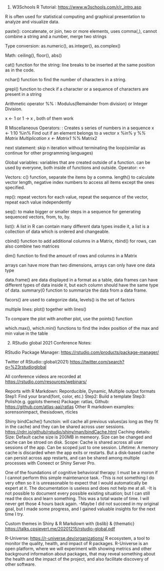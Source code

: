 1. W3Schools R Tutorial: https://www.w3schools.com/r/r_intro.asp

R is often used for statistical computing and graphical presentation to analyze and visualize data.

paste(): concatenate, or join, two or more elements, uses comma(,), cannot combine a string and a number, merge two strings

Type conversion: as.numeric(), as.integer(), as.complex()

Math: ceiling(), floor(), abs()

cat() function for the string: line breaks to be inserted at the same position as in the code.

nchar() function to find the number of characters in a string.

grepl() function to check if a character or a sequence of characters are present in a string

Arithmetic operator %% : Modulus(Remainder from division) or Integer Division.

x <- 1 or 1 -> x , both of them work

R Miscellaneous Operators:
: Creates s series of numbers in a sequence x <- 1:10
%in% Find out if an element belongs to a vector x %in% y
%*% Matrix Multiplication x <- Matrix1 %*% Matrix2

next statement: skip n iteration without terminating the loop(similar as continue for other programming languages)

Global variables: variables that are created outside of a function. can be used by everyone, both inside of functions and outside. Operator: <<-

Vectors: c() function, separate the items by a comma. length() to calculate vector length, negative index numbers to access all items except the ones specified.

rep(): repeat vectors for each value, repeat the sequence of the vector, repeat each value independently

seq(): to make bigger or smaller steps in a sequence for generating sequenced vectors, from, to, by.

list(): A list in R can contain many different data types insdie it, a list is a collection of data which is ordered and changeable.

cbind() function to add additional columns in a Matrix, rbind() for rows, can also combine two matrices

dim() function to find the amount of rows and columns in a Matrix

arrays can have more than two dimensions, arrays can only have one data type

data.frame() are data displayed in a format as a table, data frames can have different types of data inside it, but each column should have the same type of data. summary(0 function to summarize the data from a data frame. 

facors() are used to categorize data, levels() is the set of factors

multiple lines: plot() together with lines()

To compare the plot with another plot, use the points() function

which.max(), which.min() functions to find the index position of the max and min value in the table

2. RStudio global 2021 Conference Notes:

RStudio Package Manager: https://rstudio.com/products/package-manager/

Twitter of RStudio::global(2021) https://twitter.com/search?q=%23rstudioglobal

All conference videos are recorded at https://rstudio.com/resources/webinars/

Reports with R Markdown: Reporducible, Dynamic, Multiple output formats
Step1: Find your brand(font, color, etc.)
Step2: Build a template
Step3: Polish(e.g. ggplots themes)
Package: ratlas, Github: https://github.com/atlas-aai/ratlas
Other R markdown examples: sorensonimpact, thesisdown, rticles

Shiny bindCache() functoin: will cache all previous values(as long as they fit in the cache) and they can be shared across user sessions.
https://rdrr.io/github/rstudio/shiny/man/bindCache.html
Caching details:
Size: Default cache size is 200MB in memeory. Size can be changed and cache can be stroed on disk.
Scope: Cache is shared across all user sessions of the app. Can be scoped just to one session.
Lifetime: A memory cache is discarded when the app exits or restarts. But a disk-based cache can persist across app restarts, and can be shared among multiple processes with Coneect or Shiny Server Pro.

One of the foundations of cognitive behavioral therapy:
I must be a moron if I cannot perform this simple maintenance task.
-This is not something I do very often so it is unreasonable to expect that I would automatically be expert at it.
The documentation is useless and does not help me at all.
-It is not possible to document every possible existing situation; but I can still read the docs and learn something.
This was a total waste of time. I will never get those 4 hours back again.
-Maybe  I did not succeed in my original goal, but I made some progress, and I gained valuable insights for the next time I try.

Custom themes in Shiny & R Markdown with {bslib} & {thematic}
https://talks.cpsievert.me/20201215/rstudio-global.pdf

R-Universe: https://r-universe.dev/organizations/
R ecosystem, a tool to monitor the quality, health, and impact of R packages.
R-Universe is an open platform, where we will experiment with showing metrics and other background information about packages, that may reveal something about the health and the impact of the project, and also facilitate discovery of other software.







